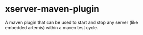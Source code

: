 # xserver-maven-plugin
A maven plugin that can be used to start and stop any server (like embedded artemis) within a maven test cycle.
